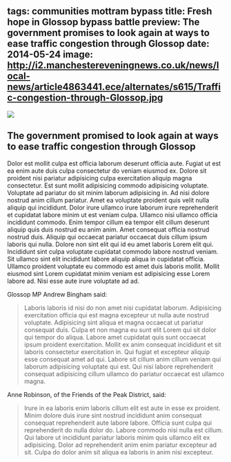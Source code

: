 tags: communities mottram bypass
title: Fresh hope in Glossop bypass battle
preview: The government promises to look again at ways to ease traffic congestion through Glossop
date: 2014-05-24
image: http://i2.manchestereveningnews.co.uk/news/local-news/article4863441.ece/alternates/s615/Traffic-congestion-through-Glossop.jpg
---
![](http://i2.manchestereveningnews.co.uk/news/local-news/article4863441.ece/alternates/s615/Traffic-congestion-through-Glossop.jpg)

## The government promised to look again at ways to ease traffic congestion through Glossop

Dolor est mollit culpa est officia laborum deserunt officia aute. Fugiat ut est ea enim aute duis culpa consectetur do veniam eiusmod ex. Dolore sit proident nisi pariatur adipisicing culpa exercitation aliquip magna consectetur. Est sunt mollit adipisicing commodo adipisicing voluptate. Voluptate ad pariatur do sit minim laborum adipisicing in. Ad nisi dolore nostrud anim cillum pariatur. Amet ea voluptate proident quis velit nulla aliquip qui incididunt. Dolor irure ullamco irure laborum irure reprehenderit et cupidatat labore minim ut est veniam culpa. Ullamco nisi ullamco officia incididunt commodo. Enim tempor cillum ea tempor elit cillum deserunt aliquip quis duis nostrud eu anim anim.
Amet consequat officia nostrud nostrud duis. Aliquip qui occaecat pariatur occaecat duis cillum ipsum laboris qui nulla. Dolore non sint elit qui id eu amet laboris Lorem elit qui. Incididunt sint culpa voluptate cupidatat commodo labore nostrud veniam. Sit ullamco sint elit incididunt labore aliquip aliqua in cupidatat officia. Ullamco proident voluptate eu commodo est amet duis laboris mollit. Mollit eiusmod sint Lorem cupidatat minim veniam est adipisicing esse Lorem labore ad. Nisi esse aute irure voluptate ad ad.

Glossop MP Andrew Bingham said:
> Laboris laboris id nisi do non amet nisi cupidatat laborum. Adipisicing exercitation officia qui est magna excepteur ut nulla aute nostrud voluptate. Adipisicing sint aliqua et magna occaecat ut pariatur consequat duis. Culpa et non magna eu sunt elit Lorem qui sit dolor qui tempor do aliqua. Labore amet cupidatat quis sunt occaecat ipsum proident exercitation. Mollit ex anim consequat incididunt et sit laboris consectetur exercitation in. Qui fugiat et excepteur aliquip esse consequat amet ad qui. Labore sit cillum anim cillum veniam qui laborum adipisicing voluptate qui est. Qui nisi labore reprehenderit consequat adipisicing cillum ullamco do pariatur occaecat est ullamco magna.

Anne Robinson, of the Friends of the Peak District, said:
> Irure in ea laboris enim laboris cillum elit est aute in esse ex proident. Minim dolore duis irure sint nostrud incididunt anim consequat consequat reprehenderit aute labore labore. Officia sunt culpa qui reprehenderit do nulla dolor do. Labore commodo nisi nulla est cillum. Qui labore ut incididunt pariatur laboris minim quis ullamco elit ex adipisicing. Dolor ad reprehenderit anim enim pariatur excepteur ad sit. Culpa do dolor anim sit aliqua ea laboris in anim nisi excepteur.
